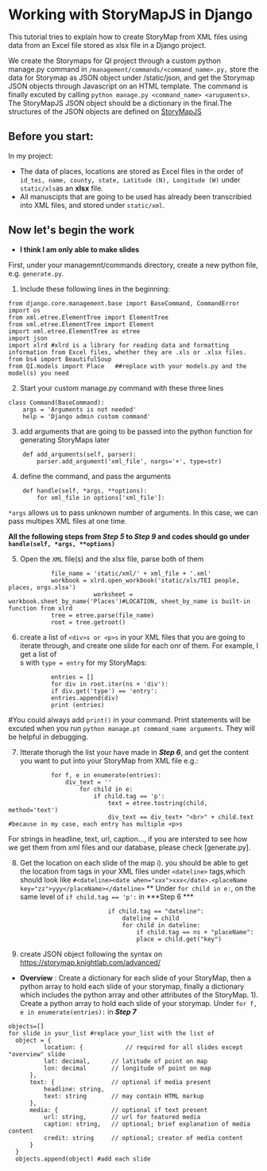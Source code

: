 
# Working with StoryMapJS in Django
This tutorial tries to explain how to create StoryMap from XML files using data from an Excel file stored as xlsx file in a Django project.

We create the Storymaps for QI project through a custom python manage.py command in `/management/commands/<command_name>.py,` store the data for Storymap as JSON object under /static/json, and get the Storymap JSON objects through Javascript on an HTML template. 
The command is finally excuted by calling `python manage.py <command_name> <aruguments>`.
The StoryMapJS JSON object should be a dictionary in the final.The structures of the JSON objects are defined on [StoryMapJS](https://storymap.knightlab.com/advanced/)

## Before you start:
In my project:
* The data of places, locations are stored as Excel files in the order of `id_tei, name, county, state, Latitude (N), Longitude (W)` under `static/xls`as an **xlsx** file.
* All manuscipts that are going to be used has already been transcribied into XML files, and stored under `static/xml`. 
## Now let's begin the work
* **I think I am only able to make slides** 

First, under your managemnt/commands directory, create a new python file, e.g. `generate.py`.
1. Include these following lines in the beginning:
```
from django.core.management.base import BaseCommand, CommandError
import os
from xml.etree.ElementTree import ElementTree
from xml.etree.ElementTree import Element
import xml.etree.ElementTree as etree
import json
import xlrd #xlrd is a library for reading data and formatting information from Excel files, whether they are .xls or .xlsx files.
from bs4 import BeautifulSoup
from QI.models import Place   ##replace with your models.py and the model(s) you need
```
2. Start your custom manage.py command with these three lines
```
class Command(BaseCommand):
	args = 'Arguments is not needed'
	help = 'Django admin custom command'
``` 
3. add arguments that are going to be passed into the python function for generating StoryMaps later 
```
	def add_arguments(self, parser):
		parser.add_argument('xml_file', nargs='+', type=str)
```
4. define the command, and pass the arguments 
```
	def handle(self, *args, **options):
		for xml_file in options['xml_file']: 
```
`*args` allows us to pass unknown number of arguments. In this case, we can pass multipes XML files at one time.

**All the following steps from ***Step 5*** to ***Step 9*** and codes should go under `handle(self, *args, **options)`**

5. Open the `XML` file(s) and the xlsx file, parse both of them 
```
			file_name = 'static/xml/' + xml_file + '.xml'
			workbook = xlrd.open_workbook('static/xls/TEI people, places, orgs.xlsx')
                        worksheet = workbook.sheet_by_name('Places')#LOCATION, sheet_by_name is built-in function from xlrd
			tree = etree.parse(file_name)
			root = tree.getroot() 
```   
6. create a list of `<div>s or <p>s` in your XML files that you are going to iterate through, and create one slide for each onr of them.
For example, I get a list of <div>s with `type = entry` for my StoryMaps:
```
			entries = []
			for div in root.iter(ns + 'div'):
			if div.get('type') == 'entry':
			entries.append(div)
			print (entries)	
```
#You could always add `print()` in your command. Print statements will be excuted when you run `python manage.pt command_name arguments`. They will be helpful in debugging. 

7. Itterate thorugh the list your have made in ***Step 6***, and get the content you want to put into your StoryMap from XML file
e.g.:
```
			for f, e in enumerate(entries):
				div_text = ''
  			 		for child in e:
						if child.tag == 'p':
							text = etree.tostring(child, method='text')
							div_text == div_text+ "<br>" + child.text #because in my case, each entry has multiple <p>s
```				

For strings in headline, text, url, caption…, if you are intersted to see how we get them from xml files and our database, please check [generate.py].

8. Get the location on each slide of the map
i). you should be able to get the location from tags in your XML files under `<dateline>` tags,which should look like
`#<dateline><date when="xxx">xxx</date>.<placeName key="zz">yyy</placeName></dateline>`
** Under `for child in e:`, on the same level of `if child.tag == 'p':` in ***Step 6 ***
```
							if child.tag == "dateline":
								dateline = child
								for child in dateline:
									if child.tag == ns + "placeName":
									place = child.get("key")
```
9. create JSON object following the syntax on https://storymap.knightlab.com/advanced/

* **Overview** : Create a dictionary for each slide of your StoryMap, then a python array to hold each slide of your storymap, finally a dictionary which includes the python array and other attributes of the StoryMap.
1). Create a python array to hold each slide of your storymap.
Under ```for f, e in enumerate(entries):``` in ***Step 7***
```
objects=[]
for slide in your_list #replace your_list with the list of 
  object = {
          location: {            // required for all slides except "overview" slide
          lat: decimal,      // latitude of point on map
          lon: decimal       // longitude of point on map
      },
      text: {                // optional if media present
          headline: string,
          text: string       // may contain HTML markup
      },
      media: {               // optional if text present
          url: string,       // url for featured media
          caption: string,   // optional; brief explanation of media content
          credit: string     // optional; creator of media content
      }
  }
  objects.append(object) #add each slide
```


